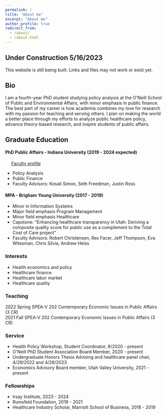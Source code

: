 ```yaml
---
permalink: /
title: "About me"
excerpt: "About me"
author_profile: true
redirect_from: 
  - /about/
  - /about.html
---
```


## Under Construction 5/16/2023
This website is still being built. Links and files may not work or exist yet. 

## Bio
I am a fourth-year PhD student studying policy analysis at the O'Neill School of Public and Environmental Affairs, with minor emphasis in public finance. The best part of my career is how academia combines my love for research with my passion for teaching and serving others. I plan on making the world a better place through my efforts to analyze public healthcare policy, advance theory-based research, and inspire students of public affairs. 

## Graduate Education  

#### PhD Public Affairs - Indiana University (2019 - 2024 expected)  
&nbsp;&nbsp;&nbsp;&nbsp;&nbsp;[Faculty profile](https://oneill.indiana.edu/faculty-research/directory/profiles/faculty/part-time/fisher-megdalynn-star.html)  
* Policy Analysis  
* Public Finance  
* Faculty Advisors: Kosali Simon, Seth Freedman, Justin Ross  

#### MPA - Brigham Young University (2017 - 2019)  
* Minor in Information Systems  
* Major field emphasis Program Management  
* Minor field emphasis Healthcare  
* Capstone: "Enhancing healthcare transparency in Utah: Deriving a composite quality score for public use as a complement to the Total Cost of Care project"  
* Faculty Advisors: Robert Christensen, Rex Facer, Jeff Thompson, Eva Witesman, Chris Silvia, Andrew Heiss  

### Interests
- Health economics and policy 
- Healthcare finance
- Healthcare labor market 
- Healthcare quality

### Teaching
2022 Spring SPEA-V 202 Contemporary Economic Issues in Public Affairs (3 CR)  
2021 Fall SPEA-V 202 Contemporary Economic Issues in Public Affairs (3 CR)  

### Service
- Health Policy Workshop, Student Coordinator, 8/2020 - present  
- O'Neill PhD Student Association Board Member, 2020 - present  
- Undergraduate Honors Thesis Advising and healthcare panel chair, 4/29/2022 and 4/28/2023  
- Economics Advisory Board member, Utah Valley University, 2021 - present  
  
### Fellowships
- Irsay Institute, 2023 - 2024
- Rumsfeld Foundation, 2019 - 2021  
- Healthcare Industry Scholar, Marriott School of Business, 2018 - 2019  
